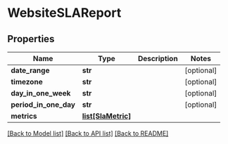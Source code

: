 # WebsiteSLAReport

## Properties
Name | Type | Description | Notes
------------ | ------------- | ------------- | -------------
**date_range** | **str** |  | [optional] 
**timezone** | **str** |  | [optional] 
**day_in_one_week** | **str** |  | [optional] 
**period_in_one_day** | **str** |  | [optional] 
**metrics** | [**list[SlaMetric]**](SlaMetric.md) |  | 

[[Back to Model list]](../README.md#documentation-for-models) [[Back to API list]](../README.md#documentation-for-api-endpoints) [[Back to README]](../README.md)

